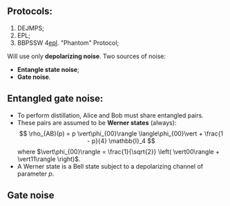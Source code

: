 ## Protocols:
1. DEJMPS;
2. EPL;
3. BBPSSW
4[epl](..%2Fepl). "Phantom" Protocol;

Will use only __depolarizing noise__. Two sources of noise:
* __Entangle state noise__;
* __Gate noise__.


## Entangled gate noise:
* To perform distillation, Alice and Bob must share entangled pairs.
* These pairs are assumed to be __Werner states__ (always):
$$ \rho_{AB}(p) = p \vert\phi_{00}\rangle \langle\phi_{00}\vert + \frac{1 - p}{4} \mathbb{I}_4 $$
where $\vert\phi_{00}\rangle = \frac{1}{\sqrt{2}} \left( \vert00\rangle + \vert11\rangle \right)$.
* A Werner state is a Bell state subject to a depolarizing channel of parameter $p$.


## Gate noise